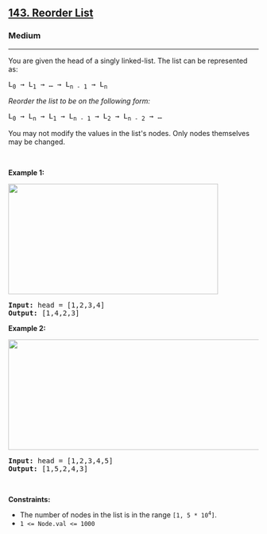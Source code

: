 <h2><a href="https://leetcode.com/problems/reorder-list/solution/">143. Reorder List</a></h2><h3>Medium</h3><hr><div><p>You are given the head of a singly linked-list. The list can be represented as:</p>

<pre>L<sub>0</sub> → L<sub>1</sub> → … → L<sub>n - 1</sub> → L<sub>n</sub>
</pre>

<p><em>Reorder the list to be on the following form:</em></p>

<pre>L<sub>0</sub> → L<sub>n</sub> → L<sub>1</sub> → L<sub>n - 1</sub> → L<sub>2</sub> → L<sub>n - 2</sub> → …
</pre>

<p>You may not modify the values in the list's nodes. Only nodes themselves may be changed.</p>

<p>&nbsp;</p>
<p><strong>Example 1:</strong></p>
<img alt="" src="https://assets.leetcode.com/uploads/2021/03/04/reorder1linked-list.jpg" style="width: 422px; height: 222px;">
<pre><strong>Input:</strong> head = [1,2,3,4]
<strong>Output:</strong> [1,4,2,3]
</pre>

<p><strong>Example 2:</strong></p>
<img alt="" src="https://assets.leetcode.com/uploads/2021/03/09/reorder2-linked-list.jpg" style="width: 542px; height: 222px;">
<pre><strong>Input:</strong> head = [1,2,3,4,5]
<strong>Output:</strong> [1,5,2,4,3]
</pre>

<p>&nbsp;</p>
<p><strong>Constraints:</strong></p>

<ul>
	<li>The number of nodes in the list is in the range <code>[1, 5 * 10<sup>4</sup>]</code>.</li>
	<li><code>1 &lt;= Node.val &lt;= 1000</code></li>
</ul>
</div>